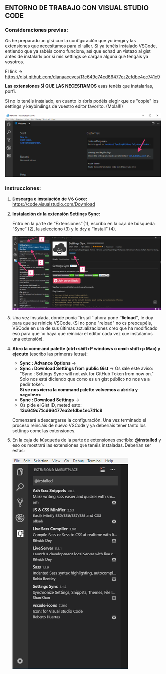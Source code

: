 ## **ENTORNO DE TRABAJO CON VISUAL STUDIO CODE**

### **Consideraciones previas:**
Os he preparado un gist con la configuración que yo tengo y las extensiones que necesitamos para el taller. Si ya tenéis instalado VSCode, entiendo que ya sabéis como funciona, así que echad un vistazo al gist antes de instalarlo por si mis settings se cargan alguna que tengáis ya vosotros.

El link -> https://gist.github.com/dianaaceves/13c649c74cd66477ea2efdbe4ec741c9

**Las extensiones SÍ QUE LAS NECESITAMOS** esas tenéis que instalarlas, porfi.

Si no lo tenéis instalado, en cuanto lo abrís podéis elegir que os "copie" los settings y keybindings de vuestro editor favorito. (Mola!!!)

![Settings otros editores](images/settings-editores.png)

### **Instrucciones:**
1. 	**Descarga e instalación de VS Code:**
	https://code.visualstudio.com/Download

2. 	**Instalación de la extensión Settings Sync:**

    Entro en la parte de “Extensiones” (1), escribo en la caja de búsqueda “Sync” (2), la selecciono (3) y le doy a “Install” (4).

	![Instalación de Settings Sync plugin](images/instalacion-sync.png)

3. 	Una vez instalada, donde ponía “Install” ahora pone **“Reload”**, le doy para que se reinicie VSCode. (Si no pone "reload" no os preocupéis, VSCode en una de sus últimas actualizaciones creo que ha modificado eso para que no haya que reiniciar el editor cada vez que instalamos una extensión).

4. 	**Abro la command palette (ctrl+shift+P windows o cmd+shift+p Mac) y ejecuto** (escribo las primeras letras):

	- **Sync : Advance Options** ->
	- **Sync : Download Settings from public Gist** -> Os sale este aviso: "Sync : Settings Sync will not ask for GitHub Token from now on." Solo nos está diciendo que como es un gist público no nos va a pedir token.  
	**Si se nos cierra la command palette volvemos a abrirla y seguimos.** 
	- **Sync : Download Settings** ->
	- Os pide el Gist ID, meted esto: **13c649c74cd66477ea2efdbe4ec741c9**

	Comenzará a descargarse la configuración. Una vez terminado el proceso reinciáis de nuevo
	VSCode y ya deberíais tener tanto los settings como las extensiones.

5. En la caja de búsqueda de la parte de extensiones escribís: **@installed** y eso os
	mostrará las extensiones que tenéis instaladas. Deberían ser estas:

	![Extensiones instaladas](images/extensiones-instaladas.png)

